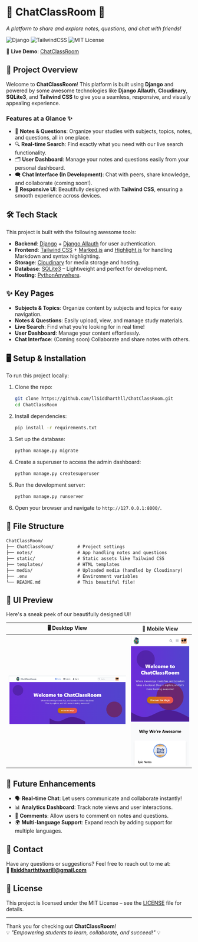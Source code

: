 # 🌟 **ChatClassRoom** 🌟  
_A platform to share and explore notes, questions, and chat with friends!_

![Django](https://img.shields.io/badge/Django-v4.2.1-green) ![TailwindCSS](https://img.shields.io/badge/TailwindCSS-v3.3.2-blue) ![MIT License](https://img.shields.io/badge/License-MIT-yellow)

🚀 **Live Demo**: [ChatClassRoom](https://lsiddharthl.pythonanywhere.com/)

## 📝 **Project Overview**
Welcome to **ChatClassRoom**! This platform is built using **Django** and powered by some awesome technologies like **Django Allauth**, **Cloudinary**, **SQLite3**, and **Tailwind CSS** to give you a seamless, responsive, and visually appealing experience.  

### Features at a Glance ✨
- 📘 **Notes & Questions**: Organize your studies with subjects, topics, notes, and questions, all in one place.
- 🔍 **Real-time Search**: Find exactly what you need with our live search functionality.
- 🗂️ **User Dashboard**: Manage your notes and questions easily from your personal dashboard.
- 🗨️ **Chat Interface (In Development)**: Chat with peers, share knowledge, and collaborate (coming soon!).
- 🌈 **Responsive UI**: Beautifully designed with **Tailwind CSS**, ensuring a smooth experience across devices.

## 🛠️ **Tech Stack**
This project is built with the following awesome tools:

- **Backend**: [Django](https://www.djangoproject.com/) + [Django Allauth](https://django-allauth.readthedocs.io/) for user authentication.
- **Frontend**: [Tailwind CSS](https://tailwindcss.com/) + [Marked.js](https://marked.js.org/) and [Highlight.js](https://highlightjs.org/) for handling Markdown and syntax highlighting.
- **Storage**: [Cloudinary](https://cloudinary.com/) for media storage and hosting.
- **Database**: [SQLite3](https://www.sqlite.org/index.html) – Lightweight and perfect for development.
- **Hosting**: [PythonAnywhere](https://www.pythonanywhere.com/).

## ✨ **Key Pages**
- **Subjects & Topics**: Organize content by subjects and topics for easy navigation.
- **Notes & Questions**: Easily upload, view, and manage study materials.
- **Live Search**: Find what you’re looking for in real time!
- **User Dashboard**: Manage your content effortlessly.
- **Chat Interface**: (Coming soon) Collaborate and share notes with others.

## 🖥️ **Setup & Installation**

To run this project locally:

1. Clone the repo:
   ```bash
   git clone https://github.com/llSiddharthll/ChatClassRoom.git
   cd ChatClassRoom
   ```

2. Install dependencies:
   ```bash
   pip install -r requirements.txt
   ```

3. Set up the database:
   ```bash
   python manage.py migrate
   ```

4. Create a superuser to access the admin dashboard:
   ```bash
   python manage.py createsuperuser
   ```

5. Run the development server:
   ```bash
   python manage.py runserver
   ```

6. Open your browser and navigate to `http://127.0.0.1:8000/`.

## 📂 **File Structure**
```
ChatClassRoom/
├── ChatClassRoom/         # Project settings
├── notes/                 # App handling notes and questions
├── static/                # Static assets like Tailwind CSS
├── templates/             # HTML templates
├── media/                 # Uploaded media (handled by Cloudinary)
├── .env                   # Environment variables
└── README.md              # This beautiful file!
```

## 🎨 **UI Preview**

Here's a sneak peek of our beautifully designed UI!

| 🖥️ Desktop View | 📱 Mobile View |
|-----------------|----------------|
| ![Desktop](desktop.png) | ![Mobile](mobile.png) |

## 🔧 **Future Enhancements**
- 🗣️ **Real-time Chat**: Let users communicate and collaborate instantly!
- 📊 **Analytics Dashboard**: Track note views and user interactions.
- 💬 **Comments**: Allow users to comment on notes and questions.
- 🌍 **Multi-language Support**: Expand reach by adding support for multiple languages.

## 📧 **Contact**
Have any questions or suggestions? Feel free to reach out to me at:  
**📧 llsiddharthtiwarill@gmail.com**

## 📝 **License**
This project is licensed under the MIT License – see the [LICENSE](LICENSE) file for details.

---

Thank you for checking out **ChatClassRoom**!  
💡 *"Empowering students to learn, collaborate, and succeed!"* 💡
